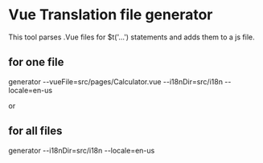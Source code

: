 # Vue Translation file generator

This tool parses .Vue files for $t('...') statements and adds them to a js file.

## for one file

generator --vueFile=src/pages/Calculator.vue --i18nDir=src/i18n --locale=en-us

or

## for all files

generator --i18nDir=src/i18n --locale=en-us
